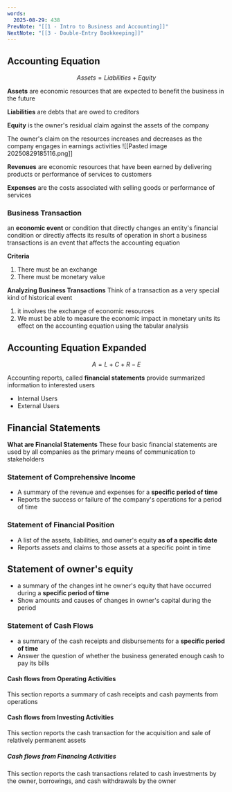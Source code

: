 ```yaml
---
words:
  2025-08-29: 438
PrevNote: "[[1 - Intro to Business and Accounting​]]"
NextNote: "[[3 - Double-Entry Bookkeeping]]"
---
```



## Accounting Equation

$$Assets = Liabilities + Equity$$

**Assets**
are economic resources that are expected to benefit the business in the future

**Liabilities**
are debts that are owed to creditors

**Equity** 
is the owner's residual claim against the assets of the company 

The owner's claim on the resources increases and decreases as the company engages in earnings activities
![[Pasted image 20250829185116.png]]
 
 **Revenues** 
are economic resources that have been earned by delivering products or performance of services to customers

**Expenses** 
are the costs associated with selling goods or performance of services

### Business Transaction
an **economic event** or condition that directly changes an entity's financial condition or directly affects its results of operation
in short a business transactions is an event that affects the accounting equation

**Criteria**
1. There must be an exchange
2. There must be monetary value

**Analyzing Business Transactions**
Think of a transaction as a very special kind of historical event
1. it involves the exchange of economic resources
2. We must be able to measure the economic impact in monetary units
its effect on the accounting equation using the tabular analysis

## Accounting Equation Expanded

$$ A = L + C + R - E$$

Accounting reports, called **financial statements** provide summarized information to interested users
- Internal Users
- External Users

## Financial Statements

**What are Financial Statements**
These four basic financial statements are used by all companies as the primary means of communication to stakeholders
### Statement of Comprehensive Income 
- A summary of the revenue and expenses for a **specific period of time**
- Reports the success or failure of the company's operations for a period of time
### Statement of Financial Position
- A list of the assets, liabilities, and owner's equity **as of a specific date**
- Reports assets and claims to those assets at a specific point in time
## Statement of owner's equity 
 - a summary of the changes int he owner's equity that have occurred during a **specific period of time**
 - Show amounts and causes of changes in owner's capital during the period
### Statement of Cash Flows 
- a summary of the cash receipts and disbursements for a **specific period of time**
- Answer the question of whether the business generated enough cash to pay its bills 
#### Cash flows from Operating Activities
This section reports a summary of cash receipts and cash payments from operations
#### Cash flows from Investing Activities 
This section reports the cash transaction for the acquisition and sale of relatively permanent assets
##### Cash flows from Financing Activities
This section reports the cash transactions related to cash investments by the owner, borrowings, and cash withdrawals by the owner
